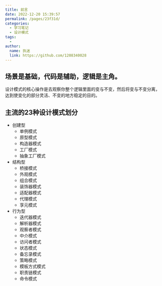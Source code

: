 ```yaml
---
title: 前言
date: 2022-12-20 15:39:57
permalink: /pages/23f31d/
categories:
  - 学习笔记
  - 设计模式
tags:
  - 
author: 
  name: 执迷
  link: https://github.com/1208340028
---
```

## 场景是基础，代码是辅助，逻辑是主角。
设计模式的核心操作是去观察你整个逻辑里面的变与不变，然后将变与不变分离，达到使变化的部分灵活、不变的地方稳定的目的。
## 主流的23种设计模式划分
- 创建型
  - 单例模式
  - 原型模式
  - 构造器模式
  - 工厂模式
  - 抽象工厂模式
- 结构型
  - 桥接模式
  - 外观模式
  - 组合模式
  - 装饰器模式
  - 适配器模式
  - 代理模式
  - 享元模式
- 行为型
  - 迭代器模式
  - 解析器模式
  - 观察者模式
  - 中介模式
  - 访问者模式
  - 状态模式
  - 备忘录模式
  - 策略模式
  - 模板方式模式
  - 职责链模式
  - 命令模式